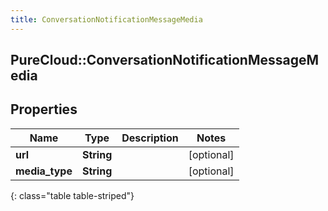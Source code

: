 ```yaml
---
title: ConversationNotificationMessageMedia
---
```

## PureCloud::ConversationNotificationMessageMedia

## Properties

|Name | Type | Description | Notes|
|------------ | ------------- | ------------- | -------------|
| **url** | **String** |  | [optional] |
| **media_type** | **String** |  | [optional] |
{: class="table table-striped"}


